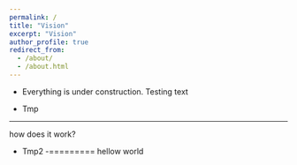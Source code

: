 ```yaml
---
permalink: /
title: "Vision"
excerpt: "Vision"
author_profile: true
redirect_from: 
  - /about/
  - /about.html
---
```


- Everything is under construction.
Testing text

- Tmp
---------
how does it work?

- Tmp2
-=========
hellow world
